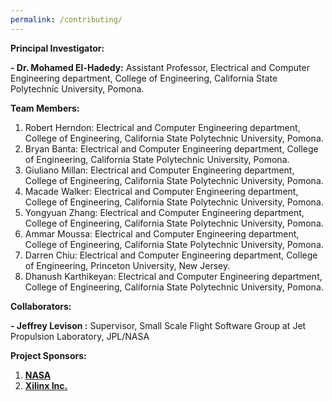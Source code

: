 ```yaml
---
permalink: /contributing/
---
```


**Principal Investigator:**

**- Dr. Mohamed El-Hadedy:** Assistant Professor, Electrical and Computer Engineering department, College of Engineering, California State Polytechnic University, Pomona.


**Team Members:**

1. Robert Herndon: Electrical and Computer Engineering department, College of Engineering, California State Polytechnic University, Pomona. 
2. Bryan Banta: Electrical and Computer Engineering department, College of Engineering, California State Polytechnic University, Pomona.  
3. Giuliano Millan: Electrical and Computer Engineering department, College of Engineering, California State Polytechnic University, Pomona. 
4. Macade Walker: Electrical and Computer Engineering department, College of Engineering, California State Polytechnic University, Pomona. 
5. Yongyuan Zhang:  Electrical and Computer Engineering department, College of Engineering, California State Polytechnic University, Pomona. 
6. Ammar Moussa:  Electrical and Computer Engineering department, College of Engineering, California State Polytechnic University, Pomona. 
7. Darren Chiu:  Electrical and Computer Engineering department, College of Engineering, Princeton University, New Jersey. 
8. Dhanush Karthikeyan: Electrical and Computer Engineering department, College of Engineering, California State Polytechnic University, Pomona. 

**Collaborators:**

**- Jeffrey Levison :** Supervisor, Small Scale Flight Software Group at Jet Propulsion Laboratory, JPL/NASA

**Project Sponsors:**
1. **[NASA](https://www.nasa.gov/)**
2. **[Xilinx Inc.](https://www.xilinx.com/)**
